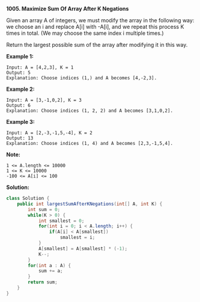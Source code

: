 **1005. Maximize Sum Of Array After K Negations**

Given an array A of integers, we must modify the array in the following way: we choose an i and replace A[i] with -A[i], and we repeat this process K times in total.  (We may choose the same index i multiple times.)

Return the largest possible sum of the array after modifying it in this way.

 

**Example 1:**
```
Input: A = [4,2,3], K = 1
Output: 5
Explanation: Choose indices (1,) and A becomes [4,-2,3].
```
**Example 2:**
```
Input: A = [3,-1,0,2], K = 3
Output: 6
Explanation: Choose indices (1, 2, 2) and A becomes [3,1,0,2].
```
**Example 3:**
```
Input: A = [2,-3,-1,5,-4], K = 2
Output: 13
Explanation: Choose indices (1, 4) and A becomes [2,3,-1,5,4].
 ```

**Note:**
```
1 <= A.length <= 10000
1 <= K <= 10000
-100 <= A[i] <= 100
```
**Solution:**
```java
class Solution {
    public int largestSumAfterKNegations(int[] A, int K) {
        int sum = 0;
        while(K > 0) {
            int smallest = 0;
            for(int i = 0; i < A.length; i++) {
                if(A[i] < A[smallest])
                    smallest = i;
            }
            A[smallest] = A[smallest] * (-1);
            K--;
        }
        for(int a : A) {
            sum += a;
        }
        return sum;
    }
}
```